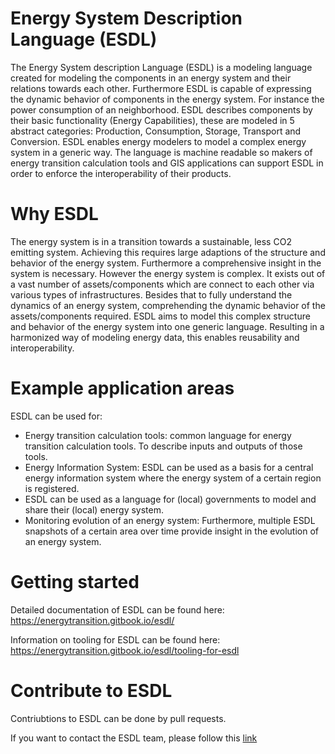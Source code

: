 # Energy System Description Language (ESDL)

The Energy System description Language (ESDL) is a modeling language created for modeling the components in an energy system and their relations towards each other. Furthermore ESDL is capable of expressing the dynamic behavior of components in the energy system. For instance the power consumption of an neighborhood. ESDL describes components by their basic functionality (Energy Capabilities), these are modeled in 5 abstract categories: Production, Consumption, Storage, Transport and Conversion. ESDL enables energy modelers to model a complex energy system in a generic way. The language is machine readable so makers of energy transition calculation tools and GIS applications can support ESDL in order to enforce the interoperability of their products.

# Why ESDL
The energy system is in a transition towards a sustainable, less CO2 emitting system. Achieving this requires large adaptions of the structure and behavior of the energy system. Furthermore a comprehensive insight in the system is necessary. However the energy system is complex. It exists out of a vast number of assets/components which are connect to each other via various types of infrastructures. Besides that to fully understand the dynamics of an energy system, comprehending the dynamic behavior of the assets/components required. ESDL aims to model this complex structure and behavior of the energy system into one generic language. Resulting in a harmonized way of modeling energy data, this enables reusability and interoperability.

# Example application areas
ESDL can be used for: 

* Energy transition calculation tools: common language for energy transition calculation tools. To describe inputs and outputs of those tools. 
* Energy Information System: ESDL can be used as a basis for a central energy information system where the energy system of a certain region is registered. 
* ESDL can be used as a language for (local) governments to model and share their (local) energy system. 
* Monitoring evolution of an energy system: Furthermore, multiple ESDL snapshots of a certain area over time provide insight in the evolution of an energy system. 

# Getting started
Detailed documentation of ESDL can be found here:
https://energytransition.gitbook.io/esdl/

Information on tooling for ESDL can be found here:
https://energytransition.gitbook.io/esdl/tooling-for-esdl

# Contribute to ESDL
Contriubtions to ESDL can be done by pull requests.

If you want to contact the ESDL team, please follow this [link](https://www.tno.nl/nl/aandachtsgebieden/informatie-communicatie-technologie/expertisegroepen/monitoring-control-services/grip-op-de-energietransitie-met-esdl/)

